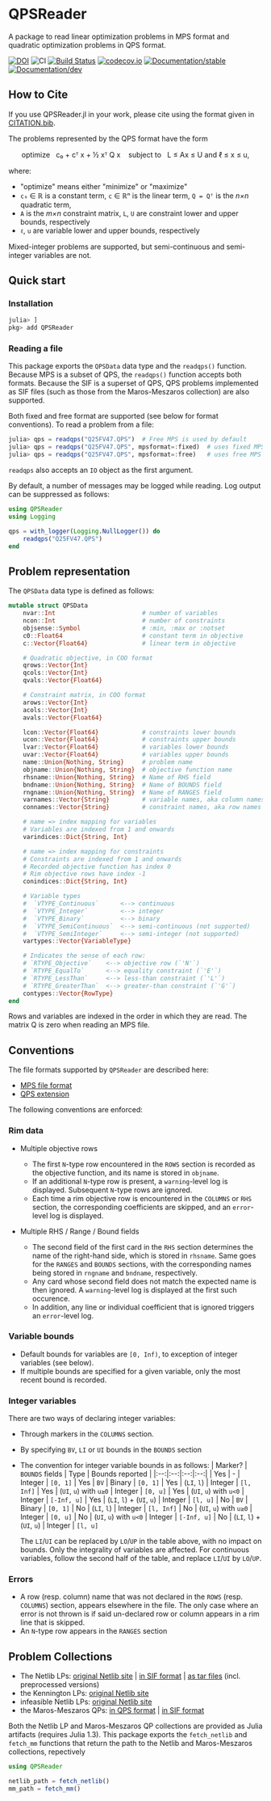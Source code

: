 # QPSReader

A package to read linear optimization problems in MPS format and quadratic optimization problems in QPS format.

[![DOI](https://img.shields.io/badge/DOI-10.5281%2Fzenodo.3996203-blue.svg)](https://doi.org/10.5281/zenodo.3996203)
![CI](https://github.com/JuliaSmoothOptimizers/QPSReader.jl/workflows/CI/badge.svg?branch=master)
[![Build Status](https://api.cirrus-ci.com/github/JuliaSmoothOptimizers/QPSReader.jl.svg)](https://cirrus-ci.com/github/JuliaSmoothOptimizers/QPSReader.jl)
[![codecov.io](https://codecov.io/github/JuliaSmoothOptimizers/QPSReader.jl/coverage.svg?branch=master)](https://codecov.io/github/JuliaSmoothOptimizers/QPSReader.jl?branch=master)
[![Documentation/stable](https://img.shields.io/badge/docs-stable-blue.svg)](https://JuliaSmoothOptimizers.github.io/QPSReader.jl/stable)
[![Documentation/dev](https://img.shields.io/badge/docs-latest-blue.svg)](https://JuliaSmoothOptimizers.github.io/QPSReader.jl/dev)

## How to Cite

If you use QPSReader.jl in your work, please cite using the format given in [CITATION.bib](https://github.com/JuliaSmoothOptimizers/QPSReader.jl/blob/master/CITATION.bib).

The problems represented by the QPS format have the form

<p align="center">
optimize &nbsp; c₀ + cᵀ x + ½ xᵀ Q x
&nbsp;&nbsp;
subject to &nbsp; L ≤ Ax ≤ U and ℓ ≤ x ≤ u,

</p>

where:
* "optimize" means either "minimize" or "maximize"
* `c₀` ∈ ℝ is a constant term, `c` ∈ ℝⁿ is the linear term, `Q = Qᵀ` is the *n×n* quadratic term,
* `A` is the *m×n* constraint matrix, `L`, `U` are constraint lower and upper bounds, respectively
* `ℓ`, `u` are variable lower and upper bounds, respectively

Mixed-integer problems are supported, but semi-continuous and semi-integer variables are not.

## Quick start

### Installation
```julia
julia> ]
pkg> add QPSReader
```

### Reading a file

This package exports the `QPSData` data type and the `readqps()` function.
Because MPS is a subset of QPS, the `readqps()` function accepts both formats.
Because the SIF is a superset of QPS, QPS problems implemented as SIF files (such as those from the Maros-Meszaros collection) are also supported.

Both fixed and free format are supported (see below for format conventions).
To read a problem from a file:
```julia
julia> qps = readqps("Q25FV47.QPS")  # Free MPS is used by default
julia> qps = readqps("Q25FV47.QPS", mpsformat=:fixed)  # uses fixed MPS format
julia> qps = readqps("Q25FV47.QPS", mpsformat=:free)   # uses free MPS format
```

`readqps` also accepts an `IO` object as the first argument.

By default, a number of messages may be logged while reading.
Log output can be suppressed as follows:
```julia
using QPSReader
using Logging

qps = with_logger(Logging.NullLogger()) do
    readqps("Q25FV47.QPS")
end
```

## Problem representation

The `QPSData` data type is defined as follows:

```julia
mutable struct QPSData
    nvar::Int                        # number of variables
    ncon::Int                        # number of constraints
    objsense::Symbol                 # :min, :max or :notset
    c0::Float64                      # constant term in objective
    c::Vector{Float64}               # linear term in objective

    # Quadratic objective, in COO format
    qrows::Vector{Int}
    qcols::Vector{Int}
    qvals::Vector{Float64}

    # Constraint matrix, in COO format
    arows::Vector{Int}
    acols::Vector{Int}
    avals::Vector{Float64}

    lcon::Vector{Float64}            # constraints lower bounds
    ucon::Vector{Float64}            # constraints upper bounds
    lvar::Vector{Float64}            # variables lower bounds
    uvar::Vector{Float64}            # variables upper bounds
    name::Union{Nothing, String}     # problem name
    objname::Union{Nothing, String}  # objective function name
    rhsname::Union{Nothing, String}  # Name of RHS field
    bndname::Union{Nothing, String}  # Name of BOUNDS field
    rngname::Union{Nothing, String}  # Name of RANGES field
    varnames::Vector{String}         # variable names, aka column names
    connames::Vector{String}         # constraint names, aka row names

    # name => index mapping for variables
    # Variables are indexed from 1 and onwards
    varindices::Dict{String, Int}

    # name => index mapping for constraints
    # Constraints are indexed from 1 and onwards
    # Recorded objective function has index 0
    # Rim objective rows have index -1
    conindices::Dict{String, Int}

    # Variable types
    #  `VTYPE_Continuous`      <--> continuous
    #  `VTYPE_Integer`         <--> integer
    #  `VTYPE_Binary`          <--> binary
    #  `VTYPE_SemiContinuous`  <--> semi-continuous (not supported)
    #  `VTYPE_SemiInteger`     <--> semi-integer (not supported)
    vartypes::Vector{VariableType}

    # Indicates the sense of each row:
    # `RTYPE_Objective`    <--> objective row (`'N'`)
    # `RTYPE_EqualTo`      <--> equality constraint (`'E'`)
    # `RTYPE_LessThan`     <--> less-than constraint (`'L'`)
    # `RTYPE_GreaterThan`  <--> greater-than constraint (`'G'`)
    contypes::Vector{RowType}
end
```
Rows and variables are indexed in the order in which they are read.
The matrix Q is zero when reading an MPS file.

## Conventions

The file formats supported by `QPSReader` are described here:
* [MPS file format](http://lpsolve.sourceforge.net/5.5/mps-format.htm)
* [QPS extension](https://doi.org/10.1080/10556789908805768)

The following conventions are enforced:

### Rim data

* Multiple objective rows
    * The first `N`-type row encountered in the `ROWS` section is recorded as the objective function, and its name is stored in `objname`.
    * If an additional `N`-type row is present, a `warning`-level log is displayed. Subsequent `N`-type rows are ignored.
    * Each time a rim objective row is encountered in the `COLUMNS` or `RHS` section, the corresponding coefficients are skipped, and an `error`-level log is displayed.

* Multiple RHS / Range / Bound fields
    * The second field of the first card in the `RHS` section determines the name of the right-hand side, which is stored in `rhsname`. Same goes for the `RANGES` and `BOUNDS` sections, with the corresponding names being stored in `rngname` and `bndname`, respectively.
    * Any card whose second field does not match the expected name is then ignored.
    A `warning`-level log is displayed at the first such occurence.
    * In addition, any line or individual coefficient that is ignored triggers an `error`-level log.

### Variable bounds

* Default bounds for variables are `[0, Inf)`, to exception of integer variables (see below).
* If multiple bounds are specified for a given variable, only the most recent bound is recorded.

### Integer variables

There are two ways of declaring integer variables:

* Through markers in the `COLUMNS` section.
* By specifying `BV`, `LI` or `UI` bounds in the `BOUNDS` section
* The convention for integer variable bounds in as follows:
    | Marker? | `BOUNDS` fields | Type | Bounds reported |
    |:--:|:--:|:--:|:--:|
    | Yes | - | Integer | `[0, 1]`
    | Yes | `BV` | Binary | `[0, 1]`
    | Yes | (`LI`, `l`) | Integer | `[l, Inf]`
    | Yes | (`UI`, `u`) with `u≥0` | Integer | `[0, u]`
    | Yes | (`UI`, `u`) with `u<0` | Integer | `[-Inf, u]`
    | Yes | (`LI`, `l`) + (`UI`, `u`) | Integer | `[l, u]`
    | No | `BV` | Binary | `[0, 1]`
    | No | (`LI`, `l`) | Integer | `[l, Inf]`
    | No | (`UI`, `u`) with `u≥0` | Integer | `[0, u]`
    | No | (`UI`, `u`) with `u<0` | Integer | `[-Inf, u]`
    | No | (`LI`, `l`) + (`UI`, `u`) | Integer | `[l, u]`

    The `LI`/`UI` can be replaced by `LO`/`UP` in the table above, with no impact on bounds. Only the integrality of variables are affected.
    For continuous variables, follow the second half of the table, and replace `LI`/`UI` by `LO`/`UP`.

### Errors

* A row (resp. column) name that was not declared in the `ROWS` (resp. `COLUMNS`) section, appears elsewhere in the file.
The only case where an error is not thrown is if said un-declared row or column appears in a rim line that is skipped.
* An `N`-type row appears in the `RANGES` section


## Problem Collections

* The Netlib LPs: [original Netlib site](http://www.netlib.org/lp) | [in SIF format](http://www.numerical.rl.ac.uk/cute/netlib.html) | [as tar files](http://users.clas.ufl.edu/hager/coap/format.html) (incl. preprocessed versions)
* the Kennington LPs: [original Netlib site](http://www.netlib.org/lp/data/kennington)
* infeasible Netlib LPs: [original Netlib site](http://www.netlib.org/lp/infeas)
* the Maros-Meszaros QPs: [in QPS format](http://www.doc.ic.ac.uk/~im/#DATA) | [in SIF format](https://bitbucket.org/optrove/maros-meszaros/wiki/Home)

Both the Netlib LP and Maros-Meszaros QP collections are provided as Julia artifacts (requires Julia 1.3).
This package exports the `fetch_netlib` and `fetch_mm` functions that return the path to the Netlib and Maros-Meszaros collections, repectively
```julia
using QPSReader

netlib_path = fetch_netlib()
mm_path = fetch_mm()
```
